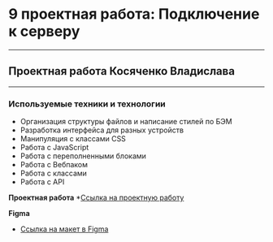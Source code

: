 # 9 проектная работа: Подключение к серверу
------
## Проектная работа Косяченко Владислава
------
### **Используемые техники и технологии**
* Организация структуры файлов и написание стилей по БЭМ
* Разработка интерфейса для разных устройств
* Манипуляция с классами CSS
* Работа с JavaScript
* Работа с переполненными блоками
* Работа с Вебпаком
* Работа с классами
* Работа с API

**Проектная работа**
*[Ссылка на проектную работу](https://bismor.github.io/mesto/)

**Figma**

* [Ссылка на макет в Figma](https://www.figma.com/file/2cn9N9jSkmxD84oJik7xL7/JavaScript.-Sprint-4?node-id=0%3A1)

